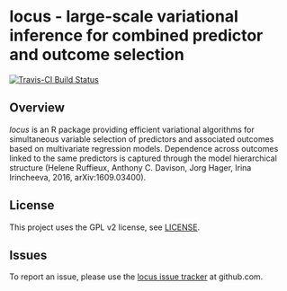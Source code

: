 # locus - large-scale variational inference for combined predictor and outcome selection

[![Travis-CI Build Status](https://travis-ci.org/hruffieux/locus.svg?branch=master)](https://travis-ci.org/hruffieux/locus)
 
## Overview

*locus* is an R package providing efficient variational algorithms for
simultaneous variable selection of predictors and associated outcomes based
on multivariate regression models. Dependence across outcomes linked to the 
same predictors is captured through the model hierarchical structure 
(Helene Ruffieux, Anthony C. Davison, Jorg Hager, Irina Irincheeva, 2016, 
arXiv:1609.03400). 

## License

This project uses the GPL v2 license, see [LICENSE](LICENSE).


## Issues

To report an issue, please use the [locus issue tracker](https://github.com/hruffieux/locus/issues) at github.com.
